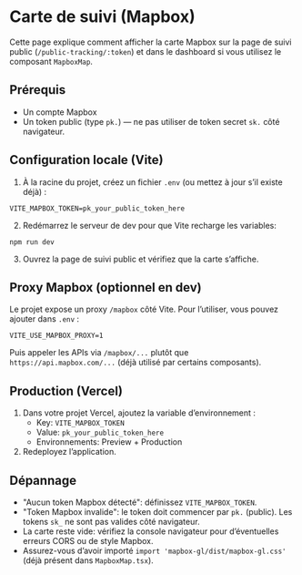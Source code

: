 # Carte de suivi (Mapbox)

Cette page explique comment afficher la carte Mapbox sur la page de suivi public (`/public-tracking/:token`) et dans le dashboard si vous utilisez le composant `MapboxMap`.

## Prérequis
- Un compte Mapbox
- Un token public (type `pk.`) — ne pas utiliser de token secret `sk.` côté navigateur.

## Configuration locale (Vite)
1. À la racine du projet, créez un fichier `.env` (ou mettez à jour s’il existe déjà) :

```
VITE_MAPBOX_TOKEN=pk_your_public_token_here
```

2. Redémarrez le serveur de dev pour que Vite recharge les variables:

```
npm run dev
```

3. Ouvrez la page de suivi public et vérifiez que la carte s’affiche.

## Proxy Mapbox (optionnel en dev)
Le projet expose un proxy `/mapbox` côté Vite. Pour l’utiliser, vous pouvez ajouter dans `.env` :

```
VITE_USE_MAPBOX_PROXY=1
```

Puis appeler les APIs via `/mapbox/...` plutôt que `https://api.mapbox.com/...` (déjà utilisé par certains composants).

## Production (Vercel)
1. Dans votre projet Vercel, ajoutez la variable d’environnement :
   - Key: `VITE_MAPBOX_TOKEN`
   - Value: `pk_your_public_token_here`
   - Environnements: Preview + Production
2. Redeployez l’application.

## Dépannage
- "Aucun token Mapbox détecté": définissez `VITE_MAPBOX_TOKEN`.
- "Token Mapbox invalide": le token doit commencer par `pk.` (public). Les tokens `sk_` ne sont pas valides côté navigateur.
- La carte reste vide: vérifiez la console navigateur pour d’éventuelles erreurs CORS ou de style Mapbox.
- Assurez-vous d’avoir importé `import 'mapbox-gl/dist/mapbox-gl.css'` (déjà présent dans `MapboxMap.tsx`).
